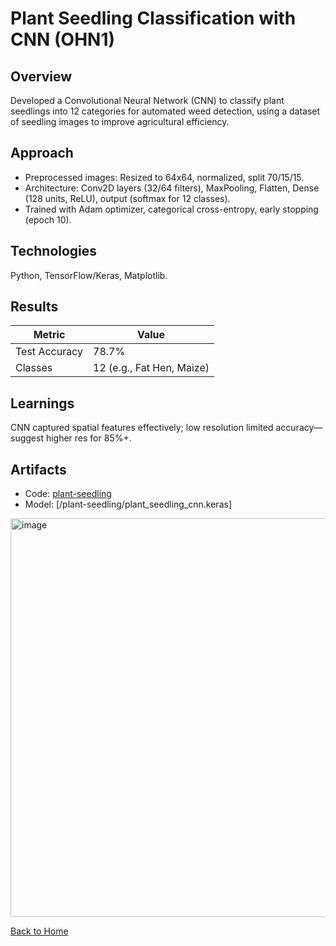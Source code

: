 # Plant Seedling Classification with CNN (OHN1)

## Overview
Developed a Convolutional Neural Network (CNN) to classify plant seedlings into 12 categories for automated weed detection, using a dataset of seedling images to improve agricultural efficiency.

## Approach
- Preprocessed images: Resized to 64x64, normalized, split 70/15/15.
- Architecture: Conv2D layers (32/64 filters), MaxPooling, Flatten, Dense (128 units, ReLU), output (softmax for 12 classes).
- Trained with Adam optimizer, categorical cross-entropy, early stopping (epoch 10).

## Technologies
Python, TensorFlow/Keras, Matplotlib.

## Results
| Metric          | Value          |
|-----------------|----------------|
| Test Accuracy   | 78.7%          |
| Classes         | 12 (e.g., Fat Hen, Maize) |

## Learnings
CNN captured spatial features effectively; low resolution limited accuracy—suggest higher res for 85%+.

## Artifacts
- Code: [plant-seedling](../Neural_Networks/plant_seedling_classification.ipynb)
- Model: [/plant-seedling/plant_seedling_cnn.keras]

<img width="713" height="638" alt="image" src="https://github.com/user-attachments/assets/e2af2304-5086-46d3-847c-34e92c4ba8b5" />


[Back to Home](/)
